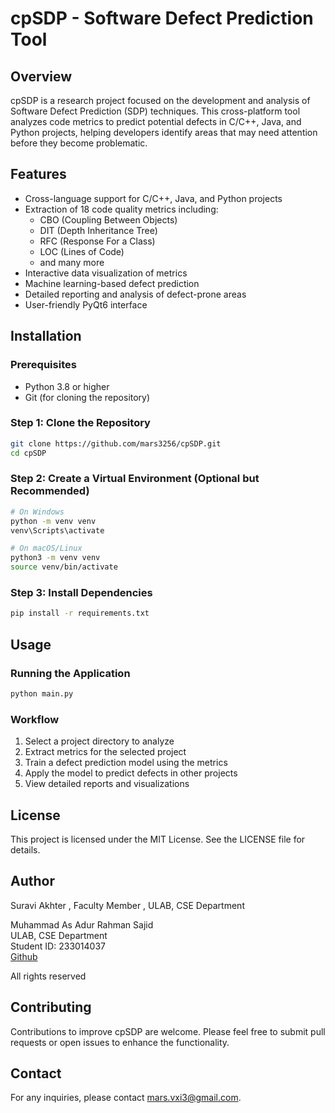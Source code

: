 # cpSDP - Software Defect Prediction Tool

## Overview
cpSDP is a research project focused on the development and analysis of Software Defect Prediction (SDP) techniques. This cross-platform tool analyzes code metrics to predict potential defects in C/C++, Java, and Python projects, helping developers identify areas that may need attention before they become problematic.

## Features
- Cross-language support for C/C++, Java, and Python projects
- Extraction of 18 code quality metrics including:
  - CBO (Coupling Between Objects)
  - DIT (Depth Inheritance Tree)
  - RFC (Response For a Class)
  - LOC (Lines of Code)
  - and many more
- Interactive data visualization of metrics
- Machine learning-based defect prediction
- Detailed reporting and analysis of defect-prone areas
- User-friendly PyQt6 interface

## Installation

### Prerequisites
- Python 3.8 or higher
- Git (for cloning the repository)

### Step 1: Clone the Repository
```sh
git clone https://github.com/mars3256/cpSDP.git
cd cpSDP
```

### Step 2: Create a Virtual Environment (Optional but Recommended)
```sh
# On Windows
python -m venv venv
venv\Scripts\activate

# On macOS/Linux
python3 -m venv venv
source venv/bin/activate
```

### Step 3: Install Dependencies
```sh
pip install -r requirements.txt
```

## Usage

### Running the Application
```sh
python main.py
```

### Workflow
1. Select a project directory to analyze
2. Extract metrics for the selected project
3. Train a defect prediction model using the metrics
4. Apply the model to predict defects in other projects
5. View detailed reports and visualizations

## License
This project is licensed under the MIT License. See the LICENSE file for details.

## Author
Suravi Akhter ,
Faculty Member ,
ULAB, CSE Department

Muhammad As Adur Rahman Sajid  
ULAB, CSE Department  
Student ID: 233014037  
[Github](https://github.com/MARS3256/)




All rights reserved

## Contributing
Contributions to improve cpSDP are welcome. Please feel free to submit pull requests or open issues to enhance the functionality.

## Contact
For any inquiries, please contact [mars.vxi3@gmail.com](mailto:mars.vxi3@gmail.com).
